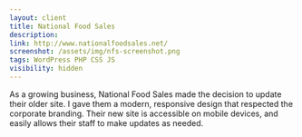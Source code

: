 ```yaml
---
layout: client
title: National Food Sales
description: 
link: http://www.nationalfoodsales.net/
screenshot: /assets/img/nfs-screenshot.png
tags: WordPress PHP CSS JS
visibility: hidden
---
```


As a growing business, National Food Sales made the decision to update their older site. I gave them a modern, responsive design that respected the corporate branding. Their new site is accessible on mobile devices, and easily allows their staff to make updates as needed.
